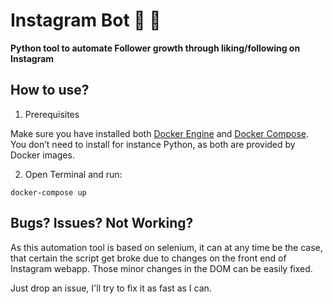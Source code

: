 # Instagram Bot 📸  🤖

**Python tool to automate Follower growth through liking/following on Instagram**


## How to use?

1. Prerequisites

Make sure you have installed both [Docker Engine](https://docs.docker.com/get-docker/) and [Docker Compose](https://docs.docker.com/compose/install/). You don’t need to install for instance Python, as both are provided by Docker images.

2. Open Terminal and run:

```
docker-compose up
```

## Bugs? Issues? Not Working?
As this automation tool is based on selenium, it can at any time be the case, that certain the script get broke due to changes on the front end of Instagram webapp. Those minor changes in the DOM can be easily fixed. 

Just drop an issue, I'll try to fix it as fast as I can.



